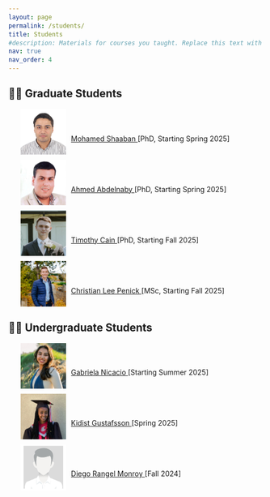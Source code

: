 ```yaml
---
layout: page
permalink: /students/
title: Students
#description: Materials for courses you taught. Replace this text with your description.
nav: true
nav_order: 4
---
```


<h2><strong>🧑‍🔬 Graduate Students</strong></h2>
<ul class="circle-bullets">
  <li style="display: flex; align-items: center; margin-bottom: 10px;">
    <img src="/assets/img/Mohamed_Shabaan.jpg" alt="Mohamed Shaaban" style="width: 90px; height: 90px; margin-right: 10px;">
    <div style="margin-top: 0.7cm;">
      <a href="https://www.linkedin.com/in/mohamed-hamed-86558338/?originalSubdomain=eg" target="_blank">
        Mohamed Shaaban
      </a> [PhD, Starting Spring 2025]
    </div>
  </li>

  <li style="display: flex; align-items: center; margin-bottom: 10px;">
    <img src="/assets/img/Ahmed_Abdelnaby.jpg" alt="Ahmed Abdelnaby" style="width: 90px; height: 90px; margin-right: 10px;">
    <div style="margin-top: 0.7cm;">
      <a href="https://www.linkedin.com/in/ahmed-mostafa-abdelnaby-0996b9149/" target="_blank">
        Ahmed Abdelnaby
      </a> [PhD, Starting Spring 2025]
    </div>
  </li>

  <li style="display: flex; align-items: center; margin-bottom: 10px;">
    <img src="/assets/img/Timothy_Cain.jpg" alt="Timothy Cain" style="width: 90px; height: 90px; margin-right: 10px;">
    <div style="margin-top: 0.7cm;">
      <a href="https://www.linkedin.com/in/timothy-cain-1b6970185/" target="_blank">
        Timothy Cain
      </a> [PhD, Starting Fall 2025]
    </div>
  </li>

  <li style="display: flex; align-items: center; margin-bottom: 10px;">
    <img src="/assets/img/Christian.jpg" alt="Christian Lee Penick" style="width: 90px; height: 90px; margin-right: 10px;">
    <div style="margin-top: 0.7cm;">
      <a href="https://www.linkedin.com/in/christian-penick/" target="_blank">
        Christian Lee Penick
      </a> [MSc, Starting Fall 2025]
    </div>
  </li>
</ul>


<h2><strong>🧑‍🎓 Undergraduate Students</strong></h2>
<ul class="circle-bullets">
<li style="display: flex; align-items: center; margin-bottom: 10px;">
    <img src="/assets/img/Gabriela.jpg" alt="Gabriela Nicacio" style="width: 90px; height: 90px; margin-right: 10px;">
    <div style="margin-top: 0.7cm;">
      <a href="https://www.linkedin.com/in/gabriela-nicacio-375999315/" target="_blank">
        Gabriela Nicacio
      </a> [Starting Summer 2025]
    </div>
  </li>
  <li style="display: flex; align-items: center; margin-bottom: 10px;">
    <img src="/assets/img/Kidist.jpg" alt="Kidist Gustafsson" style="width: 90px; height: 90px; margin-right: 10px;">
    <div style="margin-top: 0.7cm;">
      <a href="https://www.linkedin.com/in/kidist-gustafsson-5520031b8/" target="_blank">
        Kidist Gustafsson
      </a> [Spring 2025]
    </div>
  </li>


 <li style="display: flex; align-items: center; margin-bottom: 10px;">
    <img src="/assets/img/Diego.jpg" alt="Diego Rangel Monroy" style="width: 90px; height: 90px; margin-right: 10px;">
    <div style="margin-top: 0.7cm;">
      <a href="https://www.linkedin.com/in/diego-rangel-monroy-30364b2a0/" target="_blank">
        Diego Rangel Monroy
      </a> [Fall 2024]
    </div>
  </li>
 
</ul>
